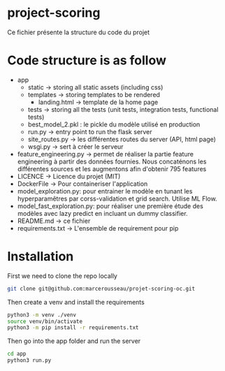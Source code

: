 # project-scoring
Ce fichier présente la structure du code du projet

# Code structure is as follow

- app
  - static -> storing all static assets (including css)
  - templates -> storing templates to be rendered
    - landing.html -> template de la home page
  - tests -> storing all the tests (unit tests, integration tests, functional tests)
  - best_model_2.pkl : le pickle du modèle utilisé en production
  - run.py -> entry point to run the flask server
  - site_routes.py -> les différentes routes du server (API, html page)
  - wsgi.py -> sert à créer le serveur
- feature_engineering.py -> permet de réaliser la partie feature engineering à partir des données fournies. Nous concaténons les différentes sources et les augmentons afin d'obtenir 795 features
- LICENCE -> Licence du projet (MIT)
- DockerFile -> Pour containeriser l'application
- model_exploration.py: pour entrainer le modèle en tunant les hyperparamêtres par corss-validation et grid search. Utilise ML Flow.
- model_fast_exploration.py: pour réaliser une première étude des modèles avec lazy predict en incluant un dummy classifier.
- README.md -> ce fichier
- requirements.txt -> L'ensemble de requirement pour pip

# Installation
First we need to clone the repo locally
```sh
git clone git@github.com:marcerousseau/projet-scoring-oc.git
```

Then create a venv and install the requirements
```sh
python3 -m venv ./venv
source venv/bin/activate
python3 -m pip install -r requirements.txt
```

Then go into the app folder and run the server
```sh
cd app
python3 run.py
```